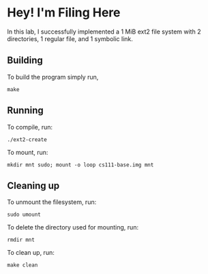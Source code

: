 # Hey! I'm Filing Here

In this lab, I successfully implemented a 1 MiB ext2 file system with 2 directories, 1 regular file, and 1 symbolic link.

## Building
To build the program simply run,
```
make
```
## Running
To compile, run:
```
./ext2-create
```
To mount, run:
```
mkdir mnt sudo; mount -o loop cs111-base.img mnt
```

## Cleaning up
To unmount the filesystem, run:
```
sudo umount
```
To delete the directory used for mounting, run:
```
rmdir mnt
```
To clean up, run:
```
make clean
```


